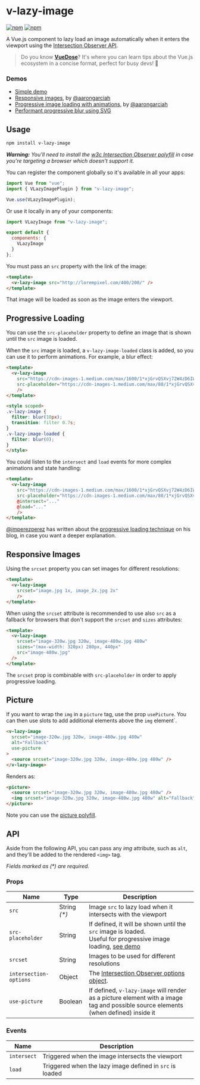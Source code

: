 # v-lazy-image

[![npm](https://img.shields.io/npm/v/v-lazy-image.svg)](https://www.npmjs.com/package/v-lazy-image)
[![npm](https://img.shields.io/npm/dm/v-lazy-image.svg)](https://www.npmjs.com/package/v-lazy-image)


A Vue.js component to lazy load an image automatically when it enters the viewport using the [Intersection Observer API](https://developer.mozilla.org/docs/Web/API/Intersection_Observer_API).

> Do you know **[VueDose](https://vuedose.tips)**? It's where you can learn tips about the Vue.js ecosystem in a concise format, perfect for busy devs! 🦄

### Demos

* [Simple demo](https://codesandbox.io/s/r5wmj970wm)
* [Responsive images](https://codesandbox.io/s/k2kp64qkq7), by [@aarongarciah](https://twitter.com/aarongarciah)
* [Progressive image loading with animations](https://codesandbox.io/s/9l3n6j5944), by [@aarongarciah](https://twitter.com/aarongarciah)
* [Performant progressive blur using SVG](https://codesandbox.io/s/2ox0z4ymop)

## Usage

```bash
npm install v-lazy-image
```

_**Warning:** You'll need to install the [w3c Intersection Observer polyfill](https://github.com/w3c/IntersectionObserver/tree/master/polyfill) in case you're targeting a browser which doesn't support it._

You can register the component globally so it's available in all your apps:

```js
import Vue from "vue";
import { VLazyImagePlugin } from "v-lazy-image";

Vue.use(VLazyImagePlugin);
```

Or use it locally in any of your components:

```js
import VLazyImage from "v-lazy-image";

export default {
  components: {
    VLazyImage
  }
};
```

You must pass an `src` property with the link of the image:

```html
<template>
  <v-lazy-image src="http://lorempixel.com/400/200/" />
</template>
```

That image will be loaded as soon as the image enters the viewport.

## Progressive Loading

You can use the `src-placeholder` property to define an image that is shown until the `src` image is loaded.

When the `src` image is loaded, a `v-lazy-image-loaded` class is added, so you can use it to perform animations. For example, a blur effect:

```html
<template>
  <v-lazy-image
    src="https://cdn-images-1.medium.com/max/1600/1*xjGrvQSXvj72W4zD6IWzfg.jpeg"
    src-placeholder="https://cdn-images-1.medium.com/max/80/1*xjGrvQSXvj72W4zD6IWzfg.jpeg"
    />
</template>

<style scoped>
.v-lazy-image {
  filter: blur(10px);
  transition: filter 0.7s;
}
.v-lazy-image-loaded {
  filter: blur(0);
}
</style>
```

You could listen to the `intersect` and `load` events for more complex animations and state handling:

```html
<template>
  <v-lazy-image
    src="https://cdn-images-1.medium.com/max/1600/1*xjGrvQSXvj72W4zD6IWzfg.jpeg"
    src-placeholder="https://cdn-images-1.medium.com/max/80/1*xjGrvQSXvj72W4zD6IWzfg.jpeg"
    @intersect="..."
    @load="..."
    />
</template>
```

[@jmperezperez](https://twitter.com/jmperezperez) has written about the [progressive loading technique](https://jmperezperez.com/more-progressive-image-loading/) on his blog, in case you want a deeper explanation.

## Responsive Images

Using the `srcset` property you can set images for different resolutions:

```html
<template>
  <v-lazy-image
    srcset="image.jpg 1x, image_2x.jpg 2x"
    />
</template>
```

When using the `srcset` attribute is recommended to use also `src` as a fallback for browsers that don't support the `srcset` and `sizes` attributes:

```html
<template>
  <v-lazy-image
    srcset="image-320w.jpg 320w, image-480w.jpg 480w"
    sizes="(max-width: 320px) 280px, 440px"
    src="image-480w.jpg"
  />
</template>
```

The `srcset` prop is combinable with `src-placeholder` in order to apply progressive loading.

## Picture

If you want to wrap the `img` in a `picture` tag, use the prop `usePicture`. You can then use slots to add additional elements above the `img` element`.

```html
<v-lazy-image
  srcset="image-320w.jpg 320w, image-480w.jpg 480w"
  alt="Fallback"
  use-picture
>
  <source srcset="image-320w.jpg 320w, image-480w.jpg 480w" />
</v-lazy-image>

```

Renders as:

```html
<picture>
  <source srcset="image-320w.jpg 320w, image-480w.jpg 480w" />
  <img srcset="image-320w.jpg 320w, image-480w.jpg 480w" alt="Fallback"/>
</picture>
```

Note you can use the [picture polyfill](https://github.com/scottjehl/picturefill).

## API

Aside from the following API, you can pass any *img* attribute, such as `alt`, and they'll be added to the rendered `<img>` tag.

_Fields marked as (\*) are required._

### Props

| Name                   | Type          | Description                                                                                                                                               |
| ---------------------- | ------------- | --------------------------------------------------------------------------------------------------------------------------------------------------------- |
| `src`                  | String _(\*)_ | Image `src` to lazy load when it intersects with the viewport                                                                                             |
| `src-placeholder`      | String        | If defined, it will be shown until the `src` image is loaded. <br> Useful for progressive image loading, [see demo](https://codesandbox.io/s/9l3n6j5944)  |
| `srcset`               | String        | Images to be used for different resolutions                                                                                                               |
| `intersection-options` | Object        | The [Intersection Observer options object](https://developer.mozilla.org/en-US/docs/Web/API/Intersection_Observer_API#Creating_an_intersection_observer). |
| `use-picture`          | Boolean       | If defined, `v-lazy-image` will render as a picture element with a image tag and possible source elements (when defined) inside it                        |

### Events

| Name        | Description                                              |
| ----------- | -------------------------------------------------------- |
| `intersect` | Triggered when the image intersects the viewport         |
| `load`      | Triggered when the lazy image defined in `src` is loaded |

